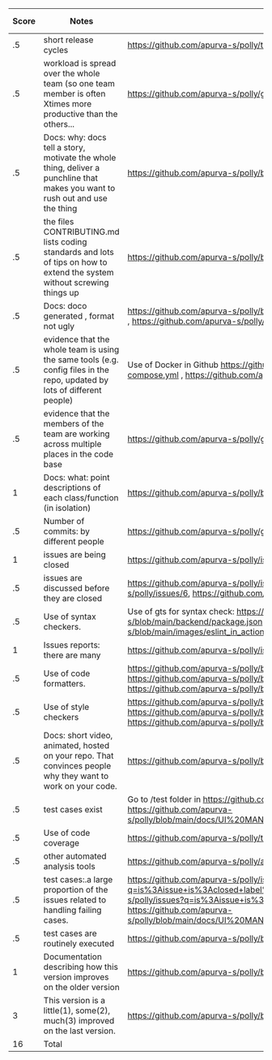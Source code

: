 |Score|Notes| Evidence|Self-Assessment
|---|---------|-----|---|
|.5| short release cycles|https://github.com/apurva-s/polly/tags|.5|
|.5| workload is spread over the whole team (so one team member is often Xtimes more productive than the others...|https://github.com/apurva-s/polly/graphs/contributors|.5|
|.5|Docs: why: docs tell a story, motivate the whole thing, deliver a punchline that makes you want to rush out and use the thing | https://github.com/apurva-s/polly/blob/main/README.md|.5|
|.5|the files CONTRIBUTING.md lists coding standards and lots of tips on how to extend the system without screwing things up  |https://github.com/apurva-s/polly/blob/main/CONTRIBUTING.md |.5|
|.5|Docs: doco generated , format not ugly  | https://github.com/apurva-s/polly/blob/main/docs/BootstrapDocumentation_1.pdf , https://github.com/apurva-s/polly/blob/main/docs/code_documentation.pdf| .5|
|.5|evidence that the whole team is using the same tools (e.g. config files in the repo, updated by lots of different people) | Use of Docker in Github https://github.com/apurva-s/polly/blob/main/docker-compose.yml , https://github.com/apurva-s/polly/tree/main/frontend/.vscode | .5|
|.5|evidence that the members of the team are working across multiple places in the code base | https://github.com/apurva-s/polly/graphs/contributors| .5|
|1|Docs: what: point descriptions of each class/function (in isolation)  | https://github.com/apurva-s/polly/blob/main/backend/README.md | 1
|.5|Number of commits: by different people  | https://github.com/apurva-s/polly/graphs/contributors| .5
|1|issues are being closed | https://github.com/apurva-s/polly/issues| 1
|.5|issues are discussed before they are closed | https://github.com/apurva-s/polly/issues/13, https://github.com/apurva-s/polly/issues/6, https://github.com/apurva-s/polly/issues/5| .5
|.5|Use of syntax checkers. | Use of gts for syntax check: https://github.com/shahrk/apurva-s/blob/main/backend/package.json , https://github.com/shahrk/apurva-s/blob/main/images/eslint_in_action.jpeg|.5|
|1|Issues reports: there are many  | https://github.com/apurva-s/polly/issues | 1
|.5|Use of code formatters. | https://github.com/apurva-s/polly/blob/main/frontend/.prettierrc.json, https://github.com/apurva-s/polly/blob/main/backend/.eslintrc.json, https://github.com/apurva-s/polly/blob/main/images/eslint_in_action.jpeg|.5|
|.5|Use of style checkers | https://github.com/apurva-s/polly/blob/main/frontend/package.json, https://github.com/apurva-s/polly/blob/main/backend/.eslintrc.json, https://github.com/apurva-s/polly/blob/main/images/eslint_in_action.jpeg|.5|
|.5|Docs: short video, animated, hosted on your repo. That convinces people why they want to work on your code. |  https://github.com/apurva-s/polly/blob/main/backend/README.md | .5
|.5|test cases exist  | Go to /test folder in https://github.com/apurva-s/polly/tree/main/backend , https://github.com/apurva-s/polly/blob/main/docs/UI%20MANUAL%20TESTING%20DOCUMENT%20(1).pdf| .5
|.5|Use of code coverage  | 	https://github.com/apurva-s/polly/tree/main/backend/coverage|.5|
|.5|other automated analysis tools  | https://github.com/apurva-s/polly/actions|.5|
|.5|test cases:.a large proportion of the issues related to handling failing cases. | https://github.com/apurva-s/polly/issues?q=is%3Aissue+is%3Aclosed+label%3Aenhancement, https://github.com/apurva-s/polly/issues?q=is%3Aissue+is%3Aclosed+label%3Abug, https://github.com/apurva-s/polly/blob/main/docs/UI%20MANUAL%20TESTING%20DOCUMENT%20(1).pdf| .5
|.5|test cases are routinely executed | 	https://github.com/apurva-s/polly/blob/main/.github/workflows/build.yml|.5|
|1|Documentation describing how this version improves on the older version| https://github.com/apurva-s/polly/blob/main/docs/changes.md| 1 |
|3|This version is a little(1), some(2), much(3) improved on the last version.|https://github.com/apurva-s/polly/blob/main/docs/changes.md| 3
|16| Total| | 16
